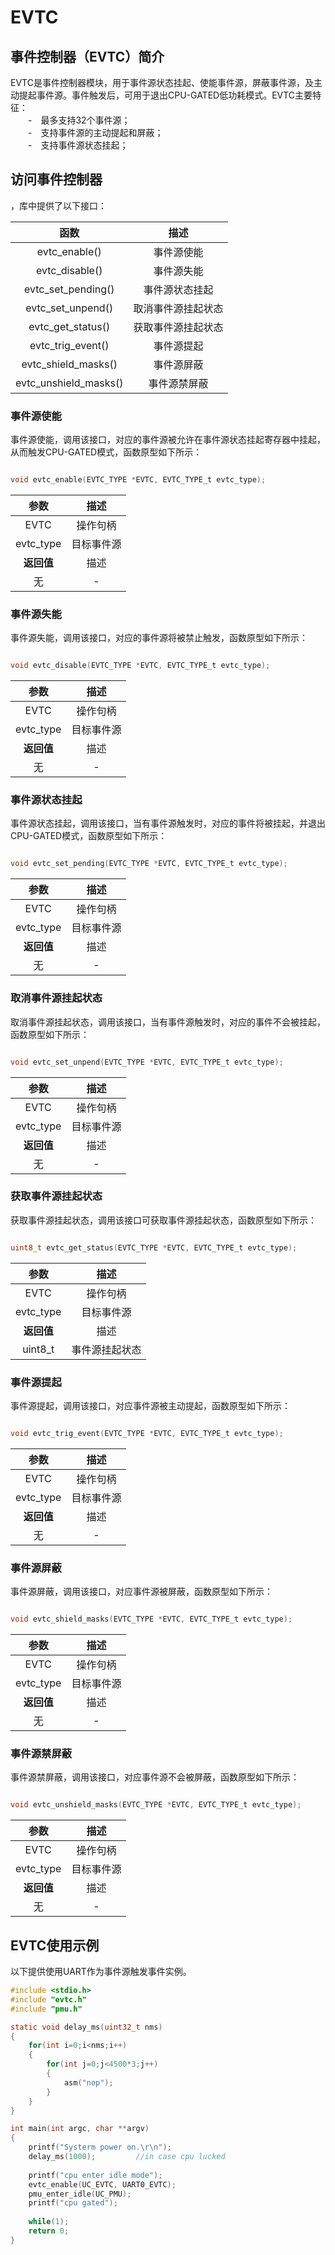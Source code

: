 # EVTC #
## 事件控制器（EVTC）简介 ##
EVTC是事件控制器模块，用于事件源状态挂起、使能事件源，屏蔽事件源，及主动提起事件源。事件触发后，可用于退出CPU-GATED低功耗模式。EVTC主要特征：  
&emsp;&emsp;-&emsp;最多支持32个事件源；  
&emsp;&emsp;-&emsp;支持事件源的主动提起和屏蔽；  
&emsp;&emsp;-&emsp;支持事件源状态挂起；  
## 访问事件控制器 ##
，库中提供了以下接口：

|函数|描述|
|:---:|:---:|
|evtc_enable()|事件源使能|
|evtc_disable()|事件源失能|
|evtc_set_pending()|事件源状态挂起|
|evtc_set_unpend()|取消事件源挂起状态|
|evtc_get_status()|获取事件源挂起状态|
|evtc_trig_event()|事件源提起|
|evtc_shield_masks()|事件源屏蔽|
|evtc_unshield_masks()|事件源禁屏蔽|

### 事件源使能 ###
事件源使能，调用该接口，对应的事件源被允许在事件源状态挂起寄存器中挂起，从而触发CPU-GATED模式，函数原型如下所示：  
```C

void evtc_enable(EVTC_TYPE *EVTC, EVTC_TYPE_t evtc_type);

```
|**参数**|**描述**|
|:---:|:---:|
|EVTC|操作句柄|
|evtc_type|目标事件源|
|**返回值**|描述|
|无|-|

### 事件源失能 ###
事件源失能，调用该接口，对应的事件源将被禁止触发，函数原型如下所示：  
```C

void evtc_disable(EVTC_TYPE *EVTC, EVTC_TYPE_t evtc_type);

```
|**参数**|**描述**|
|:---:|:---:|
|EVTC|操作句柄|
|evtc_type|目标事件源|
|**返回值**|描述|
|无|-|

### 事件源状态挂起 ###
事件源状态挂起，调用该接口，当有事件源触发时，对应的事件将被挂起，并退出CPU-GATED模式，函数原型如下所示：  
```C

void evtc_set_pending(EVTC_TYPE *EVTC, EVTC_TYPE_t evtc_type);

```
|**参数**|**描述**|
|:---:|:---:|
|EVTC|操作句柄|
|evtc_type|目标事件源|
|**返回值**|描述|
|无|-|

### 取消事件源挂起状态 ###
取消事件源挂起状态，调用该接口，当有事件源触发时，对应的事件不会被挂起，函数原型如下所示：  
```C

void evtc_set_unpend(EVTC_TYPE *EVTC, EVTC_TYPE_t evtc_type);

```
|**参数**|**描述**|
|:---:|:---:|
|EVTC|操作句柄|
|evtc_type|目标事件源|
|**返回值**|描述|
|无|-|

### 获取事件源挂起状态 ###
获取事件源挂起状态，调用该接口可获取事件源挂起状态，函数原型如下所示：  
```C

uint8_t evtc_get_status(EVTC_TYPE *EVTC, EVTC_TYPE_t evtc_type);

```
|**参数**|**描述**|
|:---:|:---:|
|EVTC|操作句柄|
|evtc_type|目标事件源|
|**返回值**|描述|
|uint8_t|事件源挂起状态|

### 事件源提起 ###
事件源提起，调用该接口，对应事件源被主动提起，函数原型如下所示：  
```C

void evtc_trig_event(EVTC_TYPE *EVTC, EVTC_TYPE_t evtc_type);

```
|**参数**|**描述**|
|:---:|:---:|
|EVTC|操作句柄|
|evtc_type|目标事件源|
|**返回值**|描述|
|无|-|

### 事件源屏蔽 ###
事件源屏蔽，调用该接口，对应事件源被屏蔽，函数原型如下所示：  
```C

void evtc_shield_masks(EVTC_TYPE *EVTC, EVTC_TYPE_t evtc_type);

```
|**参数**|**描述**|
|:---:|:---:|
|EVTC|操作句柄|
|evtc_type|目标事件源|
|**返回值**|描述|
|无|-|

### 事件源禁屏蔽 ###
事件源禁屏蔽，调用该接口，对应事件源不会被屏蔽，函数原型如下所示：  
```C

void evtc_unshield_masks(EVTC_TYPE *EVTC, EVTC_TYPE_t evtc_type);

```
|**参数**|**描述**|
|:---:|:---:|
|EVTC|操作句柄|
|evtc_type|目标事件源|
|**返回值**|描述|
|无|-|

## EVTC使用示例 ##
以下提供使用UART作为事件源触发事件实例。
```C
#include <stdio.h>
#include "evtc.h"
#include "pmu.h"

static void delay_ms(uint32_t nms)
{
    for(int i=0;i<nms;i++)
    {
        for(int j=0;j<4500*3;j++)
        {
            asm("nop");
        }
    }
}

int main(int argc, char **argv)
{
	printf("Systerm power on.\r\n");
	delay_ms(1000);			//in case cpu lucked
	
	printf("cpu enter idle mode");
	evtc_enable(UC_EVTC, UART0_EVTC);
	pmu_enter_idle(UC_PMU);
	printf("cpu gated");
	
	while(1);
	return 0;
}
```

